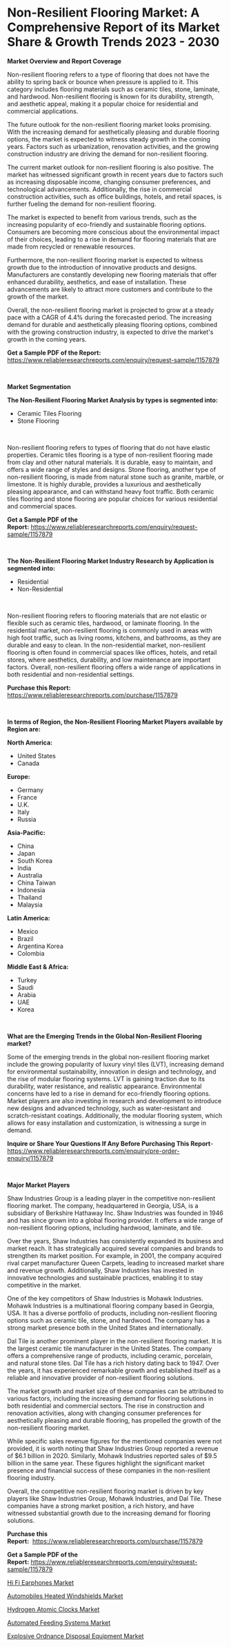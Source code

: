 <p><h1>Non-Resilient Flooring Market: A Comprehensive Report of its Market Share & Growth Trends 2023 - 2030</h1></p><p><strong>Market Overview and Report Coverage</strong></p>
<p><p>Non-resilient flooring refers to a type of flooring that does not have the ability to spring back or bounce when pressure is applied to it. This category includes flooring materials such as ceramic tiles, stone, laminate, and hardwood. Non-resilient flooring is known for its durability, strength, and aesthetic appeal, making it a popular choice for residential and commercial applications.</p><p>The future outlook for the non-resilient flooring market looks promising. With the increasing demand for aesthetically pleasing and durable flooring options, the market is expected to witness steady growth in the coming years. Factors such as urbanization, renovation activities, and the growing construction industry are driving the demand for non-resilient flooring.</p><p>The current market outlook for non-resilient flooring is also positive. The market has witnessed significant growth in recent years due to factors such as increasing disposable income, changing consumer preferences, and technological advancements. Additionally, the rise in commercial construction activities, such as office buildings, hotels, and retail spaces, is further fueling the demand for non-resilient flooring.</p><p>The market is expected to benefit from various trends, such as the increasing popularity of eco-friendly and sustainable flooring options. Consumers are becoming more conscious about the environmental impact of their choices, leading to a rise in demand for flooring materials that are made from recycled or renewable resources.</p><p>Furthermore, the non-resilient flooring market is expected to witness growth due to the introduction of innovative products and designs. Manufacturers are constantly developing new flooring materials that offer enhanced durability, aesthetics, and ease of installation. These advancements are likely to attract more customers and contribute to the growth of the market.</p><p>Overall, the non-resilient flooring market is projected to grow at a steady pace with a CAGR of 4.4% during the forecasted period. The increasing demand for durable and aesthetically pleasing flooring options, combined with the growing construction industry, is expected to drive the market's growth in the coming years.</p></p>
<p><strong>Get a Sample PDF of the Report:</strong> <a href="https://www.reliableresearchreports.com/enquiry/request-sample/1157879">https://www.reliableresearchreports.com/enquiry/request-sample/1157879</a></p>
<p>&nbsp;</p>
<p><strong>Market Segmentation</strong></p>
<p><strong>The Non-Resilient Flooring Market Analysis by types is segmented into:</strong></p>
<p><ul><li>Ceramic Tiles Flooring</li><li>Stone Flooring</li></ul></p>
<p>&nbsp;</p>
<p><p>Non-resilient flooring refers to types of flooring that do not have elastic properties. Ceramic tiles flooring is a type of non-resilient flooring made from clay and other natural materials. It is durable, easy to maintain, and offers a wide range of styles and designs. Stone flooring, another type of non-resilient flooring, is made from natural stone such as granite, marble, or limestone. It is highly durable, provides a luxurious and aesthetically pleasing appearance, and can withstand heavy foot traffic. Both ceramic tiles flooring and stone flooring are popular choices for various residential and commercial spaces.</p></p>
<p><strong>Get a Sample PDF of the Report:</strong>&nbsp;<a href="https://www.reliableresearchreports.com/enquiry/request-sample/1157879">https://www.reliableresearchreports.com/enquiry/request-sample/1157879</a></p>
<p>&nbsp;</p>
<p><strong>The Non-Resilient Flooring Market Industry Research by Application is segmented into:</strong></p>
<p><ul><li>Residential</li><li>Non-Residential</li></ul></p>
<p>&nbsp;</p>
<p><p>Non-resilient flooring refers to flooring materials that are not elastic or flexible such as ceramic tiles, hardwood, or laminate flooring. In the residential market, non-resilient flooring is commonly used in areas with high foot traffic, such as living rooms, kitchens, and bathrooms, as they are durable and easy to clean. In the non-residential market, non-resilient flooring is often found in commercial spaces like offices, hotels, and retail stores, where aesthetics, durability, and low maintenance are important factors. Overall, non-resilient flooring offers a wide range of applications in both residential and non-residential settings.</p></p>
<p><strong>Purchase this Report:</strong>&nbsp; <a href="https://www.reliableresearchreports.com/purchase/1157879">https://www.reliableresearchreports.com/purchase/1157879</a></p>
<p>&nbsp;</p>
<p><strong>In terms of Region, the Non-Resilient Flooring Market Players available by Region are:</strong></p>
<p>
    <p> <strong> North America: </strong>
        <ul>
            <li>United States</li>
            <li>Canada</li>
        </ul>
        </p> 
    <p> <strong> Europe: </strong>
        <ul>
            <li>Germany</li>
            <li>France</li>
            <li>U.K.</li>
            <li>Italy</li>
            <li>Russia</li>
        </ul>
        </p> 
    <p> <strong> Asia-Pacific: </strong>
        <ul>
            <li>China</li>
            <li>Japan</li>
            <li>South Korea</li>
            <li>India</li>
            <li>Australia</li>
            <li>China Taiwan</li>
            <li>Indonesia</li>
            <li>Thailand</li>
            <li>Malaysia</li>
        </ul>
        </p> 
    <p> <strong> Latin America: </strong>
        <ul>
            <li>Mexico</li>
            <li>Brazil</li>
            <li>Argentina Korea</li>
            <li>Colombia</li>
        </ul>
        </p> 
    <p> <strong> Middle East & Africa: </strong>
        <ul>
            <li>Turkey</li>
            <li>Saudi</li>
            <li>Arabia</li>
            <li>UAE</li>
            <li>Korea</li>
        </ul>
    </p>
    </p>
<p>&nbsp;</p>
<p><strong>What are the Emerging Trends in the Global Non-Resilient Flooring market?</strong></p>
<p><p>Some of the emerging trends in the global non-resilient flooring market include the growing popularity of luxury vinyl tiles (LVT), increasing demand for environmental sustainability, innovation in design and technology, and the rise of modular flooring systems. LVT is gaining traction due to its durability, water resistance, and realistic appearance. Environmental concerns have led to a rise in demand for eco-friendly flooring options. Market players are also investing in research and development to introduce new designs and advanced technology, such as water-resistant and scratch-resistant coatings. Additionally, the modular flooring system, which allows for easy installation and customization, is witnessing a surge in demand.</p></p>
<p><strong>Inquire or Share Your Questions If Any Before Purchasing This Report</strong>- <a href="https://www.reliableresearchreports.com/enquiry/pre-order-enquiry/1157879">https://www.reliableresearchreports.com/enquiry/pre-order-enquiry/1157879</a></p>
<p>&nbsp;</p>
<p><strong>Major Market Players</strong></p>
<p><p>Shaw Industries Group is a leading player in the competitive non-resilient flooring market. The company, headquartered in Georgia, USA, is a subsidiary of Berkshire Hathaway Inc. Shaw Industries was founded in 1946 and has since grown into a global flooring provider. It offers a wide range of non-resilient flooring options, including hardwood, laminate, and tile.</p><p>Over the years, Shaw Industries has consistently expanded its business and market reach. It has strategically acquired several companies and brands to strengthen its market position. For example, in 2001, the company acquired rival carpet manufacturer Queen Carpets, leading to increased market share and revenue growth. Additionally, Shaw Industries has invested in innovative technologies and sustainable practices, enabling it to stay competitive in the market.</p><p>One of the key competitors of Shaw Industries is Mohawk Industries. Mohawk Industries is a multinational flooring company based in Georgia, USA. It has a diverse portfolio of products, including non-resilient flooring options such as ceramic tile, stone, and hardwood. The company has a strong market presence both in the United States and internationally.</p><p>Dal Tile is another prominent player in the non-resilient flooring market. It is the largest ceramic tile manufacturer in the United States. The company offers a comprehensive range of products, including ceramic, porcelain, and natural stone tiles. Dal Tile has a rich history dating back to 1947. Over the years, it has experienced remarkable growth and established itself as a reliable and innovative provider of non-resilient flooring solutions.</p><p>The market growth and market size of these companies can be attributed to various factors, including the increasing demand for flooring solutions in both residential and commercial sectors. The rise in construction and renovation activities, along with changing consumer preferences for aesthetically pleasing and durable flooring, has propelled the growth of the non-resilient flooring market.</p><p>While specific sales revenue figures for the mentioned companies were not provided, it is worth noting that Shaw Industries Group reported a revenue of $6.1 billion in 2020. Similarly, Mohawk Industries reported sales of $9.5 billion in the same year. These figures highlight the significant market presence and financial success of these companies in the non-resilient flooring industry.</p><p>Overall, the competitive non-resilient flooring market is driven by key players like Shaw Industries Group, Mohawk Industries, and Dal Tile. These companies have a strong market position, a rich history, and have witnessed substantial growth due to the increasing demand for flooring solutions.</p></p>
<p><strong>Purchase this Report:</strong>&nbsp;&nbsp;<a href="https://www.reliableresearchreports.com/purchase/1157879">https://www.reliableresearchreports.com/purchase/1157879</a></p>
<p></p>
<p><strong>Get a Sample PDF of the Report:</strong>&nbsp;<a href="https://www.reliableresearchreports.com/enquiry/request-sample/1157879">https://www.reliableresearchreports.com/enquiry/request-sample/1157879</a></p>
<p><p><a href="https://www.linkedin.com/pulse/hi-fi-earphones-market-size-2023-2030-global-industrial-wtnje/">Hi Fi Earphones Market</a></p><p><a href="https://github.com/santosh758595/Market-Research-Report-List-1/blob/main/automobiles-heated-windshields-market.md">Automobiles Heated Windshields Market</a></p><p><a href="https://github.com/Chiragrp25/Market-Research-Report-List-1/blob/main/hydrogen-atomic-clocks-market.md">Hydrogen Atomic Clocks Market</a></p><p><a href="https://medium.com/@reportprime04/automated-feeding-systems-market-size-growth-forecast-2023-2030-c5e4ba707d08">Automated Feeding Systems Market</a></p><p><a href="https://medium.com/@reportprime05/explosive-ordnance-disposal-equipment-market-size-growth-forecast-2023-2030-189695590ee1">Explosive Ordnance Disposal Equipment Market</a></p></p>